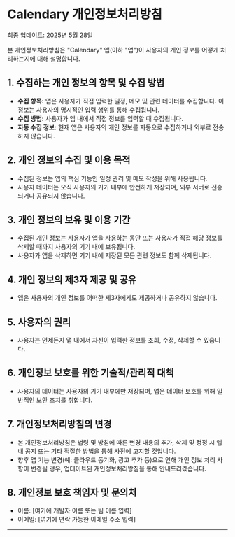 # Calendary 개인정보처리방침

최종 업데이트: 2025년 5월 28일

본 개인정보처리방침은 "Calendary" 앱(이하 "앱")이 사용자의 개인 정보를 어떻게 처리하는지에 대해 설명합니다.

## 1. 수집하는 개인 정보의 항목 및 수집 방법

- **수집 항목:** 앱은 사용자가 직접 입력한 일정, 메모 및 관련 데이터를 수집합니다. 이 정보는 사용자의 명시적인 입력 행위를 통해 수집됩니다.
- **수집 방법:** 사용자가 앱 내에서 직접 정보를 입력할 때 수집됩니다.
- **자동 수집 정보:** 현재 앱은 사용자의 개인 정보를 자동으로 수집하거나 외부로 전송하지 않습니다.

## 2. 개인 정보의 수집 및 이용 목적

- 수집된 정보는 앱의 핵심 기능인 일정 관리 및 메모 작성을 위해 사용됩니다.
- 사용자 데이터는 오직 사용자의 기기 내부에 안전하게 저장되며, 외부 서버로 전송되거나 공유되지 않습니다.

## 3. 개인 정보의 보유 및 이용 기간

- 수집된 개인 정보는 사용자가 앱을 사용하는 동안 또는 사용자가 직접 해당 정보를 삭제할 때까지 사용자의 기기 내에 보유됩니다.
- 사용자가 앱을 삭제하면 기기 내에 저장된 모든 관련 정보도 함께 삭제됩니다.

## 4. 개인 정보의 제3자 제공 및 공유

- 앱은 사용자의 개인 정보를 어떠한 제3자에게도 제공하거나 공유하지 않습니다.

## 5. 사용자의 권리

- 사용자는 언제든지 앱 내에서 자신이 입력한 정보를 조회, 수정, 삭제할 수 있습니다.

## 6. 개인정보 보호를 위한 기술적/관리적 대책

- 사용자의 데이터는 사용자의 기기 내부에만 저장되며, 앱은 데이터 보호를 위해 일반적인 보안 조치를 취합니다.

## 7. 개인정보처리방침의 변경

- 본 개인정보처리방침은 법령 및 방침에 따른 변경 내용의 추가, 삭제 및 정정 시 앱 내 공지 또는 기타 적절한 방법을 통해 사전에 고지할 것입니다.
- 향후 앱 기능 변경(예: 클라우드 동기화, 광고 추가 등)으로 인해 개인 정보 처리 사항이 변경될 경우, 업데이트된 개인정보처리방침을 통해 안내드리겠습니다.

## 8. 개인정보 보호 책임자 및 문의처

- 이름: [여기에 개발자 이름 또는 팀 이름 입력]
- 이메일: [여기에 연락 가능한 이메일 주소 입력]

---
